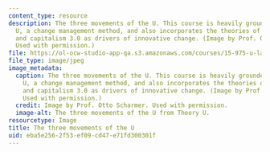 ```yaml
---
content_type: resource
description: The three movements of the U. This course is heavily grounded in Theory
  U, a change management method, and also incorporates the theories of presencing
  and capitalism 3.0 as drivers of innovative change. (Image by Prof. Otto Scharmer.
  Used with permission.)
file: https://ol-ocw-studio-app-qa.s3.amazonaws.com/courses/15-975-u-lab-leading-profound-innovation-for-a-more-sustainable-world-fall-2010/eba5e2562f53ef09cd47e71fd300301f_15-975f10.jpg
file_type: image/jpeg
image_metadata:
  caption: The three movements of the U. This course is heavily grounded in Theory
    U, a change management method, and also incorporates the theories of presencing
    and capitalism 3.0 as drivers of innovative change. (Image by Prof. Otto Scharmer.
    Used with permission.)
  credit: Image by Prof. Otto Scharmer. Used with permission.
  image-alt: The three movements of the U from Theory U.
resourcetype: Image
title: The three movements of the U
uid: eba5e256-2f53-ef09-cd47-e71fd300301f
---
```

